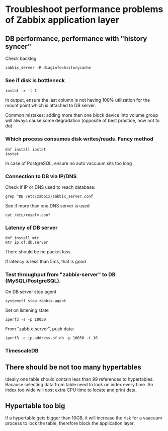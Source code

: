 # Troubleshoot performance problems of Zabbix application layer

## DB performance, performance with "history syncer"

Check backlog

```
zabbix_server -R diaginfo=historycache
```

### See if disk is bottleneck

```
iostat -x -t 1
```

In output, ensure the last column is not having 100% utilization for the mount point which is attached to DB server.

Common mistakes: adding more than one block device into volume group will always cause some degradation (opposite of best practice, how not to do)

### Which process consumes disk writes/reads. Fancy method

```
dnf install iostat
iostat
```

In case of PostgreSQL, ensure no auto vaccuum sits too long

### Connection to DB via IP/DNS

Check if IP or DNS used to reach database:

```
grep ^DB /etc/zabbix/zabbix_server.conf
```

See if more than one DNS server is used

```
cat /etc/resolv.conf
```

### Latency of DB server


```
dnf install mtr
mtr ip.of.db.server
```

There should be no packet loss.

If latency is less than 5ms, that is good



### Test throughput from "zabbix-server" to DB (MySQL/PostgreSQL).

On DB server stop agent

```
systemctl stop zabbix-agent
```

Set on listening state

```
iperf3 -s -p 10050
```

From "zabbix-server", push data:

```
iperf3 -c ip.address.of.db -p 10050 -t 10
```


### TimescaleDB

## There should be not too many hypertables

Ideally one table should contain less than 99 references to hypertables. Bacause selecting data from table need to look on index every time. An index too wide will cost extra CPU time to locate and print data.

## Hypertable too big

If a hypertable gets bigger than 10GB, it will increase the risk for a vaacuum process to lock the table, therefore block the application layer.


